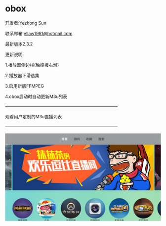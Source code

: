 # obox

开发者:Yezhong Sun

联系邮箱:ellaw1981@hotmail.com

最新版本2.3.2

更新说明:

1.播放器侧边栏(触控板右滑)

2.播放器下滑选集

3.启用新版FFMPEG

4.obox启动时自动更新M3u列表


——————————————————————————

观看用户定制的M3u直播列表

——————————————————————————

![image](https://github.com/asdsjw/doulive/blob/master/Screen%20Shot%202017-03-11%20at%20上午11.14.47.png?raw=true)
